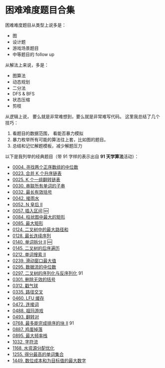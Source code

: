 # 困难难度题目合集

困难难度题目从类型上说多是：

- 图
- 设计题
- 游戏场景题目
- 中等题目的 follow up

从解法上来说，多是：

- 图算法
- 动态规划
- 二分法
- DFS & BFS
- 状态压缩
- 剪枝

从逻辑上说， 要么就是非常难想到，要么就是非常难写代码。 这里我总结了几个技巧：

1. 看题目的数据范围， 看能否暴力模拟
2. 暴力枚举所有可能的算法往上套，比如图的题目。
3. 总结和记忆解题模板，减少解题压力

以下是我列举的经典题目（带 91 字样的表示出自 **91 天学算法**活动）：

- [0004. 寻找两个正序数组的中位数](../problems/4.median-of-two-sorted-arrays.md)
- [0023. 合并 K 个升序链表](../problems/23.merge-k-sorted-lists.md)
- [0025. K 个一组翻转链表](../problems/25.reverse-nodes-in-k-groups.md)
- [0030. 串联所有单词的子串](../problems/30.substring-with-concatenation-of-all-words.md)
- [0032. 最长有效括号](../problems/32.longest-valid-parentheses.md)
- [0042. 接雨水](../problems/42.trapping-rain-water.md)
- [0052. N 皇后 II](../problems/52.N-Queens-II.md)
- [0057. 插入区间](problems/57.insert-interval.md) 🆕
- [0084. 柱状图中最大的矩形](../problems/84.largest-rectangle-in-histogram.md)
- [0085. 最大矩形](../problems/85.maximal-rectangle.md)
- [0124. 二叉树中的最大路径和](../problems/124.binary-tree-maximum-path-sum.md)
- [0128. 最长连续序列](../problems/128.longest-consecutive-sequence.md)
- [0140. 单词拆分 II](problems/140.word-break-ii.md) 🆕
- [0145. 二叉树的后序遍历](../problems/145.binary-tree-postorder-traversal.md)
- [0212. 单词搜索 II](../problems/212.word-search-ii.md)
- [0239. 滑动窗口最大值](../problems/239.sliding-window-maximum.md)
- [0295. 数据流的中位数](../problems/295.find-median-from-data-stream.md)
- [0297. 二叉树的序列化与反序列化](../problems/297.serialize-and-deserialize-binary-tree.md) 91
- [0301. 删除无效的括号](../problems/301.remove-invalid-parentheses.md)
- [0312. 戳气球](../problems/312.burst-balloons.md)
- [0335. 路径交叉](../problems/335.self-crossing.md)
- [0460. LFU 缓存](../problems/460.lfu-cache.md)
- [0472. 连接词](../problems/472.concatenated-words.md)
- [0488. 祖玛游戏](../problems/488.zuma-game.md)
- [0493. 翻转对](../problems/493.reverse-pairs.md)
- [0768. 最多能完成排序的块 II](../problems/768.max-chunks-to-make-sorted-ii.md) 91
- [0887. 鸡蛋掉落](../problems/887.super-egg-drop.md)
- [0895. 最大频率栈](../problems/895.maximum-frequency-stack.md)
- [1032. 字符流](../problems/1032.stream-of-characters.md)
- [1168. 水资源分配优化](../problems/1168.optimize-water-distribution-in-a-village.md)
- [1255. 得分最高的单词集合](../problems/1255.maximum-score-words-formed-by-letters.md)
- [1449. 数位成本和为目标值的最大数字](../problems/1449.form-largest-integer-with-digits-that-add-up-to-target.md)
